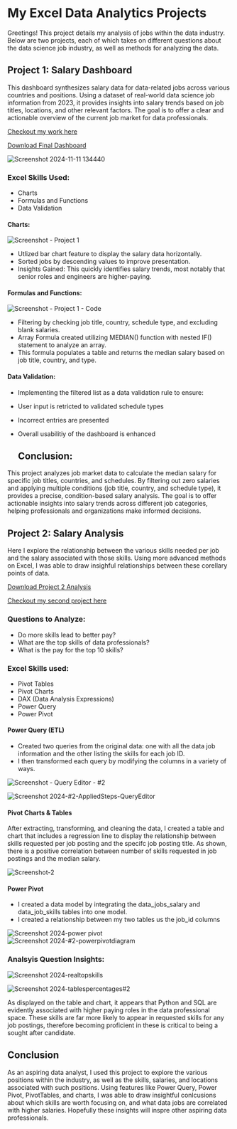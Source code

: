 # My Excel Data Analytics Projects

Greetings! This project details my analysis of jobs within the data industry. Below are two projects, each of which takes on different questions about the data science job industry, as well as methods for analyzing the data. 

## Project 1: Salary Dashboard

This dashboard synthesizes salary data for data-related jobs across various countries and positions. Using a dataset of real-world data science job information from 2023, it provides insights into salary trends based on job titles, locations, and other relevant factors. The goal is to offer a clear and actionable overview of the current job market for data professionals.

[Checkout my work here](https://github.com/Julien-Collins/Excel_Project-Data_Analysis/blob/main/Final_Dashboard_.xlsx)


[Download Final Dashboard](https://github.com/Julien-Collins/Excel_Project-Data_Analysis/raw/main/Final_Dashboard_.xlsx)


![Screenshot 2024-11-11 134440](https://github.com/user-attachments/assets/40754165-23c2-46a4-aefa-6252d31978b9) 


### Excel Skills Used: 

- Charts
- Formulas and Functions
- Data Validation

#### Charts:


![Screenshot - Project 1](https://github.com/user-attachments/assets/315875c4-bffc-4f45-bd30-1d33627ca616)

- Utlized bar chart feature to display the salary data horizontally.
- Sorted jobs by descending values to improve presentation.
- Insights Gained: This quickly identifies salary trends, most notably that senior roles and engineers are higher-paying.


#### Formulas and Functions:

![Screenshot - Project 1 - Code](https://github.com/user-attachments/assets/a55d4e87-af59-4362-abde-6e042120ecbf)


- Filtering by checking job title, country, schedule type, and excluding blank salaries.
- Array Formula created utilizing MEDIAN() function with nested IF() statement to analyze an array.
- This formula populates a table and returns the median salary based on job title, country, and type.

#### Data Validation: 

- Implementing the filtered list as a data validation rule to ensure:
- User input is retricted to validated schedule types
- Incorrect entries are presented
- Overall usabilitiy of the dashboard is enhanced


  ## Conclusion:

This project analyzes job market data to calculate the median salary for specific job titles, countries, and schedules. By filtering out zero salaries and applying multiple conditions (job title, country, and schedule type), it provides a precise, condition-based salary analysis. The goal is to offer actionable insights into salary trends across different job categories, helping professionals and organizations make informed decisions.



## Project 2: Salary Analysis

Here I explore the relationship between the various skills needed per job and the salary associated with those skills. Using more advanced methods on Excel, I was able to draw insighful relationships between these corellary points of data. 

[Download Project 2 Analysis](https://github.com/Julien-Collins/Excel_Project-Data_Analysis/raw/main/Project_2-Analysis.xlsx)

[Checkout my second project here](https://github.com/Julien-Collins/Excel_Project-Data_Analysis/blob/main/Project_2-Analysis.xlsx)


### Questions to Analyze: 

- Do more skills lead to better pay?
- What are the top skills of data professionals?
- What is the pay for the top 10 skills?

### Excel Skills used: 
- Pivot Tables
- Pivot Charts
- DAX (Data Analysis Expressions)
- Power Query
- Power Pivot

#### Power Query (ETL)

- Created two queries from the original data: one with all the data job information and the other listing the skills for each job ID.
- I then transformed each query by modifying the columns in a variety of ways.

![Screenshot - Query Editor - #2](https://github.com/user-attachments/assets/4c39781c-9b69-4532-a637-07a9a4c8f85c)

![Screenshot 2024-#2-AppliedSteps-QueryEditor](https://github.com/user-attachments/assets/09b38981-df57-4625-8755-d6df37e7325a)

#### Pivot Charts & Tables

After extracting, transforming, and cleaning the data, I created a table and chart that includes a regression line to display the relationship between skills requested per job posting and the specifc job posting title. As shown, there is a positive correlation between number of skills requested in job postings and the median salary.

![Screenshot-2](https://github.com/user-attachments/assets/4cd90a04-838d-4f68-bd45-6c8963fb186e)

#### Power Pivot

- I created a data model by integrating the data_jobs_salary and data_job_skills tables into one model.
- I created a relationship between my two tables us the job_id columns

![Screenshot 2024-power pivot](https://github.com/user-attachments/assets/900a5632-6bc8-4b88-a084-50a97d3b595d)
![Screenshot 2024-#2-powerpivotdiagram](https://github.com/user-attachments/assets/8d400a5f-b322-4348-be41-e9fe71a24325)

### Analsyis Question Insights:


![Screenshot 2024-realtopskills](https://github.com/user-attachments/assets/6dbdf7f4-ae79-4bd0-92da-d2c0aab3fa91)

![Screenshot 2024-tablespercentages#2](https://github.com/user-attachments/assets/c581156e-fe14-4e71-b828-5c2cdec12355)



As displayed on the table and chart, it appears that Python and SQL are evidently associated with higher paying roles in the data professional space. These skills are far more likely to appear in requested skills for any job postings, therefore becoming proficient in these is critical to being a sought after candidate.

## Conclusion

As an aspiring data analyst, I used this project to explore the various positions within the industry, as well as the skills, salaries, and locations associated with such positions. Using features like Power Query, Power Pivot, PivotTables, and charts, I was able to draw insightful conlcusions about which skills are worth focusing on, and what data jobs are correlated with higher salaries. Hopefully these insights will inspre other aspiring data professionals. 

